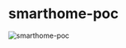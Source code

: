 # smarthome-poc


![smarthome-poc](https://user-images.githubusercontent.com/23284052/52127972-ca967380-2644-11e9-93fd-bcef2dc223b9.gif)
